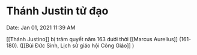 # Thánh Justin tử đạo

Date: Jan 01, 2021 11:39 AM

[[Thánh Justino]] bị trảm quyết năm 163 dưới thời [[Marcus Aurelius]] (161-180). ([[Bùi Đức Sinh, Lịch sử giáo hội Công Giáo]] )